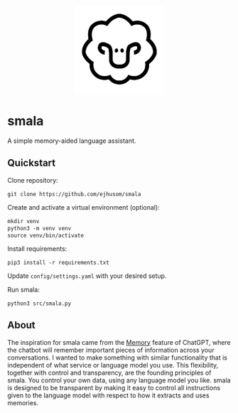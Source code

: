 <div align="center">
<img alt="smala" height="200px" src="assets/smala-logo.png">
</div>

# smala

A simple memory-aided language assistant.


## Quickstart


Clone repository:

```
git clone https://github.com/ejhusom/smala
```

Create and activate a virtual environment (optional):

```
mkdir venv
python3 -m venv venv
source venv/bin/activate
```

Install requirements:

```
pip3 install -r requirements.txt
```

Update `config/settings.yaml` with your desired setup.

Run smala:

```
python3 src/smala.py
```


## About

The inspiration for smala came from the [Memory](https://openai.com/index/memory-and-new-controls-for-chatgpt/) feature of ChatGPT, where the chatbot will remember important pieces of information across your conversations.
I wanted to make something with similar functionality that is independent of what service or language model you use.
This flexibility, together with control and transparency, are the founding principles of smala.
You control your own data, using any language model you like.
smala is designed to be transparent by making it easy to control all instructions given to the language model with respect to how it extracts and uses memories.


<!-- ## Tests -->

<!-- ``` -->
<!-- pytest tests/ -->
<!-- ``` -->

